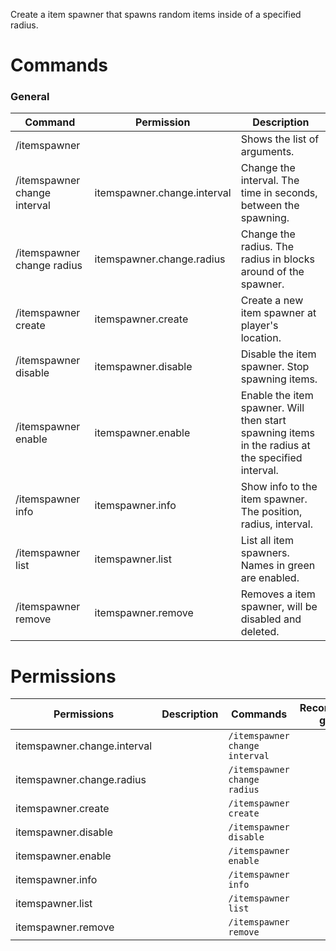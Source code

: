 Create a item spawner that spawns random items inside of a specified radius.

# Commands

### General
| Command | Permission | Description |
| ------- | ---------- | ----------- |
|/itemspawner |  | Shows the list of arguments.|
|/itemspawner change interval | itemspawner.change.interval | Change the interval. The time in seconds, between the spawning.|
|/itemspawner change radius | itemspawner.change.radius | Change the radius. The radius in blocks around of the spawner.|
|/itemspawner create | itemspawner.create | Create a new item spawner at player's location.|
|/itemspawner disable | itemspawner.disable | Disable the item spawner. Stop spawning items. |
|/itemspawner enable | itemspawner.enable | Enable the item spawner. Will then start spawning items in the radius at the specified interval.|
|/itemspawner info | itemspawner.info | Show info to the item spawner. The position, radius, interval.|
|/itemspawner list | itemspawner.list | List all item spawners. Names in green are enabled.|
|/itemspawner remove | itemspawner.remove | Removes a item spawner, will be disabled and deleted.|



# Permissions
| Permissions | Description | Commands | Recommended groups |
| ----------- | ----------- | -------- | ------------------ |
| itemspawner.change.interval |  | `/itemspawner change interval` |  |
| itemspawner.change.radius |  | `/itemspawner change radius` |  |
| itemspawner.create |  | `/itemspawner create` |  |
| itemspawner.disable |  | `/itemspawner disable` |  |
| itemspawner.enable |  | `/itemspawner enable` |  |
| itemspawner.info |  | `/itemspawner info` |  |
| itemspawner.list |  | `/itemspawner list` |  |
| itemspawner.remove |  | `/itemspawner remove` |  |

